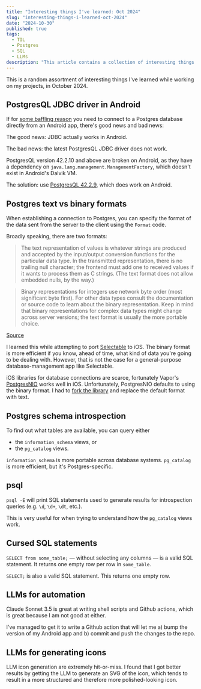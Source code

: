 ```yaml
---
title: "Interesting things I've learned: Oct 2024"
slug: "interesting-things-i-learned-oct-2024"
date: "2024-10-30"
published: true
tags:
  - TIL
  - Postgres
  - SQL
  - LLMs
description: "This article contains a collection of interesting things I've learned while working on my projects."
---
```


This is a random assortment of interesting things I've learned while working on my projects, in October 2024.
## PostgresQL JDBC driver in Android
If for [some baffling reason](https://getselectable.com) you need to connect to a Postgres database directly from an Android app, there's good news and bad news:

The good news: JDBC actually works in Android. 

The bad news: the latest PostgresQL JDBC driver does not work. 

PostgresQL version 42.2.10 and above are broken on Android, as they have a dependency on `java.lang.management.ManagementFactory`, which doesn't exist in Android's Dalvik VM.

The solution: use [PostgresQL 42.2.9](https://mvnrepository.com/artifact/org.postgresql/postgresql/42.2.9), which does work on Android.

## Postgres text vs binary formats
When establishing a connection to Postgres, you can specify the format of the data sent from the server to the client using the `Format` code.

Broadly speaking, there are two formats:
> The text representation of values is whatever strings are produced and accepted by the input/output conversion functions for the particular data type. In the transmitted representation, there is no trailing null character; the frontend must add one to received values if it wants to process them as C strings. (The text format does not allow embedded nulls, by the way.)

> Binary representations for integers use network byte order (most significant byte first). For other data types consult the documentation or source code to learn about the binary representation. Keep in mind that binary representations for complex data types might change across server versions; the text format is usually the more portable choice.

[Source](https://www.postgresql.org/docs/current/protocol-overview.html#PROTOCOL-FORMAT-CODES)

I learned this while attempting to port [Selectable](https://getselectable.com) to iOS. The binary format is more efficient if you know, ahead of time, what kind of data you're going to be dealing with. However, that is not the case for a general-purpose database-management app like Selectable. 

iOS libraries for database connections are scarce, fortunately Vapor's [PostgresNIO](https://github.com/vapor/postgres-nio) works well in iOS. Unfortunately, PostgresNIO defaults to using the binary format. I had to [fork the library](https://github.com/selectable-app/postgres-nio) and replace the default format with text.

## Postgres schema introspection
To find out what tables are available, you can query either
  - the `information_schema` views, or
  - the `pg_catalog` views.

`information_schema` is more portable across database systems. `pg_catalog` is more efficient, but it's Postgres-specific.

## psql
`psql -E` will print SQL statements used to generate results for introspection queries (e.g. `\d`, `\d+`, `\dt`, etc.). 

This is very useful for when trying to understand how the `pg_catalog` views work.

## Cursed SQL statements
`SELECT from some_table;` &mdash; without selecting any columns &mdash; is a valid SQL statement. It returns one empty row per row in `some_table`.

`SELECT;` is also a valid SQL statement. This returns one empty row.

## LLMs for automation
Claude Sonnet 3.5 is great at writing shell scripts and Github actions, which is great because I am not good at either. 

I've managed to get it to write a Github action that will let me a) bump the version of my Android app and b) commit and push the changes to the repo.


## LLMs for generating icons
LLM icon generation are extremely hit-or-miss. I found that I got better results by getting the LLM to generate an SVG of the icon, which tends to result in a more structured and therefore more polished-looking icon.
